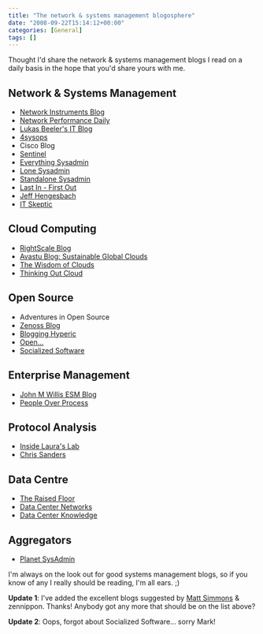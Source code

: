 ```yaml
---
title: "The network & systems management blogosphere"
date: "2008-09-22T15:14:12+00:00"
categories: [General]
tags: []
---
```


Thought I'd share the network &amp; systems management blogs I read on a daily basis in the hope that you'd share yours with me.
<h2>Network &amp; Systems Management</h2>
<ul>
	<li><a href="http://www.networkinstruments.com/blog/">Network Instruments Blog</a></li>
	<li><a href="http://www.networkperformancedaily.com/" target="_blank">Network Performance Daily</a></li>
	<li><a href="http://web.archive.org/web/20140817143458/http://projectdream.org/wordpress/" target="_blank">Lukas Beeler's IT Blog</a></li>
	<li><a href="http://4sysops.com/" target="_blank">4sysops</a></li>
	<li>Cisco Blog</li>
	<li><a href="http://www.secure-eserver.com/" target="_blank">Sentinel</a></li>
	<li><a href="http://everythingsysadmin.com/" target="_blank">Everything Sysadmin</a></li>
	<li><a href="http://lonesysadmin.net/">Lone Sysadmin</a></li>
	<li><a href="http://standalone-sysadmin.blogspot.com/">Standalone Sysadmin</a></li>
	<li><a href="http://lastinfirstout.blogspot.com/">Last In -  First Out</a></li>
	<li><a href="http://jeffhengesbach.blogspot.com/">Jeff Hengesbach</a></li>
	<li><a href="http://www.itskeptic.org/">IT Skeptic</a></li>
</ul>
<h2>Cloud Computing</h2>
<ul>
	<li><a href="http://blog.rightscale.com/" target="_blank">RightScale Blog</a></li>
	<li><a href="http://tarrysingh.blogspot.com/" target="_blank">Avastu Blog: Sustainable Global Clouds</a></li>
	<li><a href="http://blog.jamesurquhart.com/" target="_blank">The Wisdom of Clouds</a></li>
	<li><a href="http://gevaperry.typepad.com/main/" target="_blank">Thinking Out Cloud</a></li>
</ul>
<h2>Open Source</h2>
<ul>
	<li> Adventures in Open Source</li>
	<li><a href="http://blog.zenoss.com/" target="_blank">Zenoss Blog</a></li>
	<li><a href="http://www.hyperic.com/blog/hyperic" target="_blank">Blogging Hyperic</a></li>
	<li><a href="http://opendotdotdot.blogspot.com/">Open...</a></li>
	<li><a href="http://socializedsoftware.com/">Socialized Software</a></li>
</ul>
<h2>Enterprise Management</h2>
<ul>
	<li><a href="http://www.johnmwillis.com/" target="_blank">John M Willis ESM Blog</a></li>
	<li><a href="http://www.redmonk.com/cote" target="_blank">People Over Process</a></li>
</ul>
<h2>Protocol Analysis</h2>
<ul>
	<li><a href="http://laurachappell.blogspot.com/">Inside Laura's Lab</a></li>
	<li><a href="http://www.chrissanders.org/" target="_blank">Chris Sanders</a></li>
</ul>
<h2>Data Centre</h2>
<ul>
	<li><a href="http://theraisedfloor.typepad.com/blog/" target="_blank">The Raised Floor</a></li>
	<li><a href="http://blogs.cisco.com/datacenter" target="_blank">Data Center Networks</a></li>
	<li><a href="http://www.datacenterknowledge.com/" target="_blank">Data Center Knowledge</a></li>
</ul>
<h2>Aggregators</h2>
<ul>
	<li><a href="http://planetsysadmin.com/">Planet SysAdmin</a></li>
</ul>
I'm always on the look out for good systems management blogs, so if you know of any I really should be reading, I'm all ears. ;)

<strong>Update 1</strong>: I've added the excellent blogs suggested by <a href="http://standalone-sysadmin.blogspot.com/">Matt Simmons</a> &amp; zennippon. Thanks! Anybody got any more that should be on the list above?

<strong>Update 2</strong>: Oops, forgot about Socialized Software... sorry Mark!
